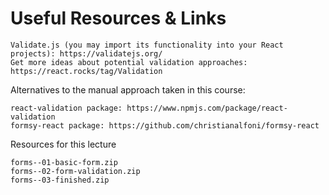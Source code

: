 # Useful Resources & Links

    Validate.js (you may import its functionality into your React projects): https://validatejs.org/
    Get more ideas about potential validation approaches: https://react.rocks/tag/Validation

Alternatives to the manual approach taken in this course:

    react-validation package: https://www.npmjs.com/package/react-validation
    formsy-react package: https://github.com/christianalfoni/formsy-react

Resources for this lecture

    forms--01-basic-form.zip
    forms--02-form-validation.zip
    forms--03-finished.zip